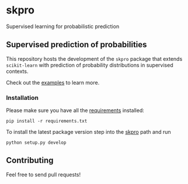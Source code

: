 # skpro

Supervised learning for probabilistic prediction

## Supervised prediction of probabilities

This repository hosts the development of the ``skpro`` package that extends ``scikit-learn`` with prediction of probability distributions in supervised contexts.

Check out the [examples](examples) to learn more.

### Installation

Please make sure you have all the [requirements](requirements.txt) installed:

    pip install -r requirements.txt

To install the latest package version step into the [skpro](skpro) path and run

    python setup.py develop

## Contributing

Feel free to send pull requests!